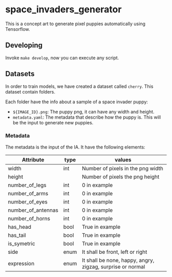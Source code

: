 # space_invaders_generator

This is a concept art to generate pixel puppies automatically using Tensorflow.

## Developing

Invoke `make develop`, now you can execute any script.

## Datasets

In order to train models, we have created a dataset called `cherry`. This dataset contain folders. 

Each folder have the info about a sample of a space invader puppy:

* `${IMAGE_ID}.png`: The puppy png, it can have any width and height.
* `metadata.yaml`: The metadata that describe how the puppy is. This will be the input to generate new puppies.

### Metadata

The metadata is the input of the IA. It have the following elements:

| Attribute          | type | values                                     |
|--------------------|------|--------------------------------------------|
| width              | int  | Number of pixels in the png width          |
| height             |      | Number of pixels the png height            |
| number_of_legs     | int  | 0 in example                               |
| number_of_arms     | int  | 0 in example                               |
| number_of_eyes     | int  | 0 in example                               |
| number_of_antennas | int  | 0 in example                               |
| number_of_horns    | int  | 0  in example                              |
| has_head           | bool | True in example                            |
| has_tail           | bool | True in example                            |
| is_symetric        | bool | True in example                            |
| side               | enum | It shall be front, left or right           |
| expression         | enum | It shall be none, happy, angry, zigzag, surprise or normal |